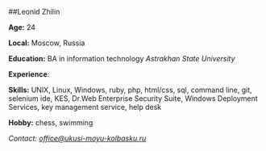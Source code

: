 ##Leonid Zhilin

**Age:** 24

**Local:** Moscow, Russia

**Education:** BA in information technology *Astrakhan State University*

**Experience**:
 

**Skills:** UNIX, Linux, Windows, ruby, php, html/css, sql, command line, git, selenium ide, KES, Dr.Web Enterprise Security Suite, Windows Deployment Services, key management service, help desk

**Hobby:** chess, swimming

*Contact: office@ukusi-moyu-kolbasku.ru*
